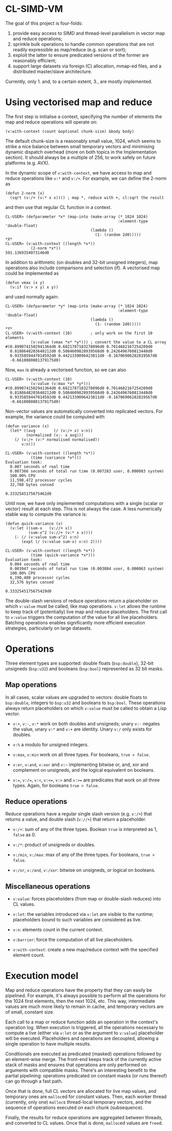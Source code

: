 CL-SIMD-VM
==========

The goal of this project is four-folds:

 1. provide easy access to SIMD and thread-level parallelism in vector
 map and reduce operations;
 2. sprinkle bulk operations to handle common operations that are not
 readily expressible as map/reduce (e.g. scan or sort);
 3. exploit the latter to ensure predicated versions of the former are
 reasonably efficient;
 4. support large datasets via foreign (C) allocation, mmap-ed files,
 and a distributed master/slave architecture.

Currently, only 1. and, to a certain extent, 3., are mostly
implemented.

Using vectorised map and reduce
===============================

The first step is initialise a context, specifying the number of
elements the map and reduce operations will operate on:

    (v:with-context (count &optional chunk-size) &body body)

The default chunk-size is a reasonably small value, 1024, which seems
to strike a nice balance between small temporary vectors and
minimising dynamic dispatch overhead (more on both topics in the
Implementation section).  It should always be a multiple of 256, to
work safely on future platforms (e.g. AVX).

In the dynamic scope of `v:with-context`, we have access to map and
reduce operations like `v:*` and `v:/+`.  For example, we can define
the 2-norm as

    (defun 2-norm (x)
      (sqrt (v:/+ (v:* x x)))) ; map *, reduce with +, cl:sqrt the result

and then use that regular CL function in a context.

    CL-USER> (defparameter *x* (map-into (make-array (* 1024 1024)
                                                     :element-type 'double-float)
                                         (lambda ()
                                           (1- (random 2d0)))))
    *X*
    CL-USER> (v:with-context ((length *x*))
               (2-norm *x*))
    591.1369354073146d0

In addition to arithmetic (on doubles and 32-bit unsigned integers),
map operations also include comparisons and selection (if).  A
vectorised map could be implemented as

    (defun vmax (x y)
      (v:if (v:> x y) x y))

and used normally again:

    CL-USER> (defparameter *y* (map-into (make-array (* 1024 1024)
                                                     :element-type 'double-float)
                                         (lambda ()
                                           (1- (random 2d0)))))
    *Y*
    CL-USER> (v:with-context (10)        ; only work on the first 10 elements
               (v:value (vmax *x* *y*))) ; convert the value to a CL array 
    #(0.8990741502941364d0 0.6821787183278096d0 0.7014682167254209d0
      0.8188648203640212d0 0.5084609828939568d0 0.2426496760813448d0
      0.9335859447014592d0 0.4421339096423811d0 -0.16706906282819567d0
      -0.6610080801379175d0)

Now, `max` is already a vectorised function, so we can also

    CL-USER> (v:with-context (10)
               (v:value (v:max *x* *y*)))
    #(0.8990741502941364d0 0.6821787183278096d0 0.7014682167254209d0
      0.8188648203640212d0 0.5084609828939568d0 0.2426496760813448d0
      0.9335859447014592d0 0.4421339096423811d0 -0.16706906282819567d0
      -0.6610080801379175d0)

Non-vector values are automatically converted into replicated
vectors.  For example, the variance could be computed with

    (defun variance (x)
      (let* ((avg        (/ (v:/+ x) v:n))
             (normalised (v:- x avg)))
        (/ (v:/+ (v:* normalised normalised))
           v:n)))
    
    CL-USER> (v:with-context ((length *x*))
               (time (variance *x*)))
    Evaluation took:
      0.007 seconds of real time
      0.007366 seconds of total run time (0.007283 user, 0.000083 system)
      100.00% CPU
      11,598,472 processor cycles
      32,768 bytes consed
      
    0.3332545175675462d0

Until now, we have only implemented computations with a single (scalar
or vector) result at each step.  This is not always the case.  A less
numerically stable way to compute the variance is:

    (defun quick-variance (x)
      (v:let ((sum-x   (v://+ x))
              (sum-x^2 (v://+ (v:* x x))))
        (- (/ (v:value sum-x^2) v:n)
           (expt (/ (v:value sum-x) v:n) 2))))
    
    CL-USER> (v:with-context ((length *x*))
               (time (quick-variance *x*)))
    Evaluation took:
      0.004 seconds of real time
      0.003947 seconds of total run time (0.003884 user, 0.000063 system)
      100.00% CPU
      6,190,480 processor cycles
      32,576 bytes consed
      
    0.3332545175675429d0

The double-slash versions of reduce operations return a placeholder on
which `v:value` must be called, like map operations.  `v:let` allows
the runtime to keep track of (potentially) live map and reduce
placeholders.  The first call to `v:value` triggers the computation of
the value for all live placeholders.  Batching operations enables
significantly more efficient execution strategies, particularly on
large datasets.

Operations
==========

Three element types are supported: double floats (`bsp:double`),
32-bit unsigneds (`bsp:u32`) and booleans (`bsp:bool`) represented as
32 bit masks.

Map operations
--------------

In all cases, scalar values are upgraded to vectors: double floats to
`bsp:double`, integers to `bsp:u32` and booleans to `bsp:bool`.  These
operations always return placeholders on which `v:value` must be
called to obtain a Lisp vector.

 * `v:+`, `v:-`, `v:*` work on both doubles and unsigneds; unary `v:-`
   negates the value, unary `v:*` and `v:+` are identity.  Unary `v:/`
   only exists for doubles.
   
 * `v:%` a modulo for unsigned integers.

 * `v:max`, `v:min` work on all three types. For booleans, `true >
   false`.
   
 * `v:or`, `v:and`, `v:xor` and `v:~` implementing bitwise or, and,
   xor and complement on unsigneds, and the logical equivalent on
   booleans.
   
 * `v:=`, `v:/=`, `v:<`, `v:<=`, `v:>` and `v:>=` are predicates that
   work on all three types.  Again, for booleans `true > false`.

Reduce operations
-----------------

Reduce operations have a regular single slash version (e.g. `v:/+`)
that returns a value, and double slash (`v://+`) that return a
placeholder.

 * `v:/+`: sum of any of the three types.  Boolean `true` is
   interpreted as 1, `false` as 0.
   
 * `v:/*`: product of unsigneds or doubles.
 
 * `v:/min`, `v:/max`: max of any of the three types.  For booleans,
   `true > false`.
   
 * `v:/or`, `v:/and`, `v:/xor`: bitwise on unsigneds, or logical on
   booleans.

Miscellaneous operations
------------------------

* `v:value`: forces placeholders (from map or double-slash reduces)
  into CL values.

* `v:let`: the variables introduced via `v:let` are visible to the
  runtime; placeholders bound to such variables are considered as
  live.

* `v:n`: elements count in the current context.

* `v:barrier`: force the computation of all live placeholders.

* `v:with-context`: create a new map/reduce context with the specified
  element count.

Execution model
===============

Map and reduce operations have the property that they can easily be
pipelined.  For example, it's always possible to perform all the
operations for the 1024 first elements, then the next 1024, etc.  This
way, intermediate values are much more likely to remain in cache, and
temporary vectors are of small, constant size.

Each call to a map or reduce function adds an operation in the
context's operation log.  When execution is triggered, all the
operations necessary to compute a live (either via `v:let` or as the
argument to `v:value`) placeholder will be executed.  Placeholders and
operations are decoupled, allowing a single operation to have multiple
results.

Conditionals are executed as predicated (masked) operations followed
by an element-wise merge.  The front-end keeps track of the currently
active stack of masks and ensures that operations are only performed
on arguments with compatible masks.  There's an interesting benefit to
the partial pipelining: operations predicated on constant masks (or
runs thereof) can go through a fast path.

Once that is done, full CL vectors are allocated for live map values,
and temporary ones are `malloc`ed for constant values.  Then, each
worker thread (currently, only one) `malloc`s thread-local temporary
vectors, and the sequence of operations executed on each chunk
(subsequence).

Finally, the results for reduce operations are aggregated between
threads, and converted to CL values.  Once that is done, `malloc`ed
values are `free`d.
